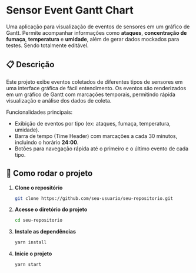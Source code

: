 # Sensor Event Gantt Chart

Uma aplicação para visualização de eventos de sensores em um gráfico de Gantt. Permite acompanhar informações como **ataques**, **concentração de fumaça**, **temperatura** e **umidade**, além de gerar dados mockados para testes. Sendo totalmente editável.

## 📋 Descrição

Este projeto exibe eventos coletados de diferentes tipos de sensores em uma interface gráfica de fácil entendimento. Os eventos são renderizados em um gráfico de Gantt com marcações temporais, permitindo rápida visualização e análise dos dados de coleta.

Funcionalidades principais:
- Exibição de eventos por tipo (ex: ataques, fumaça, temperatura, umidade).
- Barra de tempo (Time Header) com marcações a cada 30 minutos, incluindo o horário **24:00**.
- Botões para navegação rápida até o primeiro e o último evento de cada tipo.

## 🚀 Como rodar o projeto

1. **Clone o repositório**
   ```bash
   git clone https://github.com/seu-usuario/seu-repositorio.git

2. **Acesse o diretório do projeto**
   ```bash
   cd seu-repositorio

3. **Instale as dependências**
   ```bash
   yarn install

4. **Inicie o projeto**
   ```bash
   yarn start
